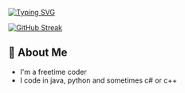 [![Typing SVG](https://readme-typing-svg.demolab.com?font=Fira+Code&size=20&pause=1000&color=FFFFFF&repeat=false&random=false&width=435&lines=JustDanielo)](https://git.io/typing-svg)

[![GitHub Streak](https://streak-stats.demolab.com?user=JustDanielo&theme=dark&hide_border=true&date_format=M%20j%5B%2C%20Y%5D&mode=weekly)](https://git.io/streak-stats)

## 🚀 About Me
- I'm a freetime coder
- I code in java, python and sometimes c# or c++
